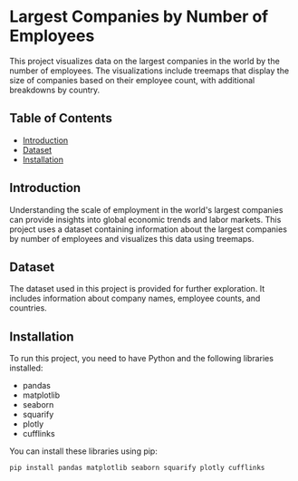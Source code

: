 # Largest Companies by Number of Employees

This project visualizes data on the largest companies in the world by the number of employees. The visualizations include treemaps that display the size of companies based on their employee count, with additional breakdowns by country.

## Table of Contents

- [Introduction](#introduction)
- [Dataset](#dataset)
- [Installation](#installation)

## Introduction

Understanding the scale of employment in the world's largest companies can provide insights into global economic trends and labor markets. This project uses a dataset containing information about the largest companies by number of employees and visualizes this data using treemaps.

## Dataset

The dataset used in this project is provided for further exploration. It includes information about company names, employee counts, and countries.

## Installation

To run this project, you need to have Python and the following libraries installed:

- pandas
- matplotlib
- seaborn
- squarify
- plotly
- cufflinks

You can install these libraries using pip:

```bash
pip install pandas matplotlib seaborn squarify plotly cufflinks

